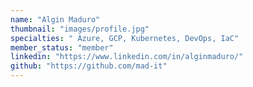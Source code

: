 ```yaml
---
name: "Algin Maduro"
thumbnail: "images/profile.jpg"
specialties: " Azure, GCP, Kubernetes, DevOps, IaC"
member_status: "member"
linkedin: "https://www.linkedin.com/in/alginmaduro/"
github: "https://github.com/mad-it"
---
```

